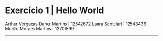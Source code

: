 # Exercício 1 | Hello World

Arthur Vergaças Daher Martins | 12542672
Laura Scotelari | 12543436
Murillo Moraes Martins | 12701599

---
